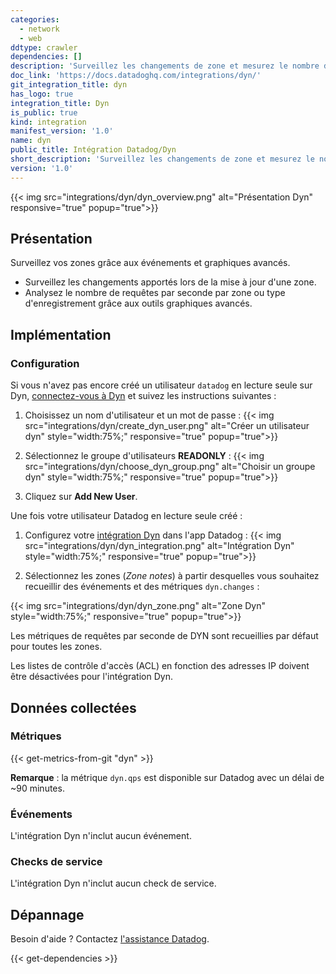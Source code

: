 ```yaml
---
categories:
  - network
  - web
ddtype: crawler
dependencies: []
description: 'Surveillez les changements de zone et mesurez le nombre de requêtes par seconde, selon une zone ou un enregistrement.'
doc_link: 'https://docs.datadoghq.com/integrations/dyn/'
git_integration_title: dyn
has_logo: true
integration_title: Dyn
is_public: true
kind: integration
manifest_version: '1.0'
name: dyn
public_title: Intégration Datadog/Dyn
short_description: 'Surveillez les changements de zone et mesurez le nombre de requêtes par seconde, selon une zone ou un enregistrement.'
version: '1.0'
---
```

{{< img src="integrations/dyn/dyn_overview.png" alt="Présentation Dyn" responsive="true" popup="true">}}

## Présentation

Surveillez vos zones grâce aux événements et graphiques avancés.

* Surveillez les changements apportés lors de la mise à jour d'une zone.
* Analysez le nombre de requêtes par seconde par zone ou type d'enregistrement grâce aux outils graphiques avancés.

## Implémentation
### Configuration 

Si vous n'avez pas encore créé un utilisateur `datadog` en lecture seule sur Dyn, [connectez-vous à Dyn][1] et suivez les instructions suivantes :

1. Choisissez un nom d'utilisateur et un mot de passe :
{{< img src="integrations/dyn/create_dyn_user.png" alt="Créer un utilisateur dyn" style="width:75%;" responsive="true" popup="true">}}

2. Sélectionnez le groupe d'utilisateurs **READONLY** : 
{{< img src="integrations/dyn/choose_dyn_group.png" alt="Choisir un groupe dyn" style="width:75%;" responsive="true" popup="true">}}

3. Cliquez sur **Add New User**.

Une fois votre utilisateur Datadog en lecture seule créé :

1. Configurez votre [intégration Dyn][2] dans l'app Datadog :
{{< img src="integrations/dyn/dyn_integration.png" alt="Intégration Dyn" style="width:75%;" responsive="true" popup="true">}}

2. Sélectionnez les zones (*Zone notes*) à partir desquelles vous souhaitez recueillir des événements et des métriques `dyn.changes` :<br>

{{< img src="integrations/dyn/dyn_zone.png" alt="Zone Dyn" style="width:75%;" responsive="true" popup="true">}}

Les métriques de requêtes par seconde de DYN sont recueillies par défaut pour toutes les zones.

<div class="alert alert-info">
Les listes de contrôle d'accès (ACL) en fonction des adresses IP doivent être désactivées pour l'intégration Dyn.
</div>

## Données collectées
### Métriques
{{< get-metrics-from-git "dyn" >}}


**Remarque** : la métrique `dyn.qps` est disponible sur Datadog avec un délai de ~90 minutes.

### Événements
L'intégration Dyn n'inclut aucun événement.

### Checks de service
L'intégration Dyn n'inclut aucun check de service.

## Dépannage
Besoin d'aide ? Contactez [l'assistance Datadog][4].

[1]: https://manage.dynect.net/login
[2]: https://app.datadoghq.com/account/settings#integrations/dyn
[3]: https://github.com/DataDog/dogweb/blob/prod/integration/dyn/dyn_metadata.csv
[4]: https://docs.datadoghq.com/fr/help


{{< get-dependencies >}}
